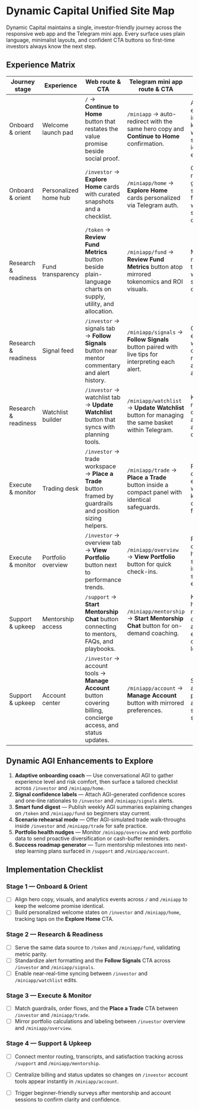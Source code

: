 # Dynamic Capital Unified Site Map

Dynamic Capital maintains a single, investor-friendly journey across the responsive web app and the Telegram mini app. Every surface uses plain language, minimalist layouts, and confident CTA buttons so first-time investors always know the next step.

## Experience Matrix

| Journey stage | Experience | Web route & CTA | Telegram mini app route & CTA | Beginner guidance |
| --- | --- | --- | --- | --- |
| Onboard & orient | Welcome launch pad | `/` &rarr; **Continue to Home** button that restates the value promise beside social proof. | `/miniapp` &rarr; auto-redirect with the same hero copy and **Continue to Home** confirmation. | Aligns expectations instantly and keeps the welcome story identical on every device. |
| Onboard & orient | Personalized home hub | `/investor` &rarr; **Explore Home** cards with curated snapshots and a checklist. | `/miniapp/home` &rarr; **Explore Home** cards personalized via Telegram auth. | Gives newcomers a guided hub so progress feels familiar whether they start on web or Telegram. |
| Research & readiness | Fund transparency | `/token` &rarr; **Review Fund Metrics** button beside plain-language charts on supply, utility, and allocation. | `/miniapp/fund` &rarr; **Review Fund Metrics** button atop mirrored tokenomics and ROI visuals. | Makes token mechanics transparent without spreadsheets or jargon. |
| Research & readiness | Signal feed | `/investor` → signals tab &rarr; **Follow Signals** button near mentor commentary and alert history. | `/miniapp/signals` &rarr; **Follow Signals** button paired with live tips for interpreting each alert. | Couples every alert with coaching so research and action stay aligned. |
| Research & readiness | Watchlist builder | `/investor` → watchlist tab &rarr; **Update Watchlist** button that syncs with planning tools. | `/miniapp/watchlist` &rarr; **Update Watchlist** button for managing the same basket within Telegram. | Keeps research organized and portable across devices. |
| Execute & monitor | Trading desk | `/investor` → trade workspace &rarr; **Place a Trade** button framed by guardrails and position sizing helpers. | `/miniapp/trade` &rarr; **Place a Trade** button inside a compact panel with identical safeguards. | Reinforces disciplined execution while keeping controls familiar. |
| Execute & monitor | Portfolio overview | `/investor` → overview tab &rarr; **View Portfolio** button next to performance trends. | `/miniapp/overview` &rarr; **View Portfolio** button for quick check-ins. | Provides a consistent health snapshot so investors feel stable everywhere. |
| Support & upkeep | Mentorship access | `/support` &rarr; **Start Mentorship Chat** button connecting to mentors, FAQs, and playbooks. | `/miniapp/mentorship` &rarr; **Start Mentorship Chat** button for on-demand coaching. | Keeps human reassurance one tap away and encourages ongoing learning. |
| Support & upkeep | Account center | `/investor` → account tools &rarr; **Manage Account** button covering billing, concierge access, and status updates. | `/miniapp/account` &rarr; **Manage Account** button with mirrored preferences. | Syncs billing and preferences automatically so upkeep stays simple. |

## Dynamic AGI Enhancements to Explore

1. **Adaptive onboarding coach** — Use conversational AGI to gather experience level and risk comfort, then surface a tailored checklist across `/investor` and `/miniapp/home`.
2. **Signal confidence labels** — Attach AGI-generated confidence scores and one-line rationales to `/investor` and `/miniapp/signals` alerts.
3. **Smart fund digest** — Publish weekly AGI summaries explaining changes on `/token` and `/miniapp/fund` so beginners stay current.
4. **Scenario rehearsal mode** — Offer AGI-simulated trade walk-throughs inside `/investor` and `/miniapp/trade` for safe practice.
5. **Portfolio health nudges** — Monitor `/miniapp/overview` and web portfolio data to send proactive diversification or cash-buffer reminders.
6. **Success roadmap generator** — Turn mentorship milestones into next-step learning plans surfaced in `/support` and `/miniapp/account`.

## Implementation Checklist

### Stage 1 — Onboard & Orient
- [ ] Align hero copy, visuals, and analytics events across `/` and `/miniapp` to keep the welcome promise identical.
- [ ] Build personalized welcome states on `/investor` and `/miniapp/home`, tracking taps on the **Explore Home** CTA.

### Stage 2 — Research & Readiness
- [ ] Serve the same data source to `/token` and `/miniapp/fund`, validating metric parity.
- [ ] Standardize alert formatting and the **Follow Signals** CTA across `/investor` and `/miniapp/signals`.
- [ ] Enable near-real-time syncing between `/investor` and `/miniapp/watchlist` edits.

### Stage 3 — Execute & Monitor
- [ ] Match guardrails, order flows, and the **Place a Trade** CTA between `/investor` and `/miniapp/trade`.
- [ ] Mirror portfolio calculations and labeling between `/investor` overview and `/miniapp/overview`.

### Stage 4 — Support & Upkeep
- [ ] Connect mentor routing, transcripts, and satisfaction tracking across `/support` and `/miniapp/mentorship`.
- [ ] Centralize billing and status updates so changes on `/investor` account tools appear instantly in `/miniapp/account`.
- [ ] Trigger beginner-friendly surveys after mentorship and account sessions to confirm clarity and confidence.

